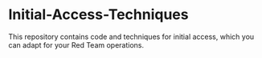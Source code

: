 # Initial-Access-Techniques

This repository contains code and techniques for initial access, which you can adapt for your Red Team operations.
